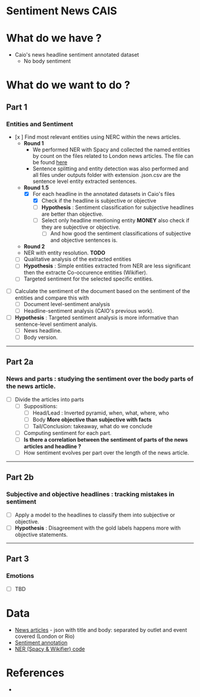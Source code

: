 # Sentiment News CAIS 


# What do we have ?
- Caio's news headline sentiment annotated dataset
  - No body sentiment

# What do we want to do ?
## Part 1 
### Entities and Sentiment
- [x ] Find most relevant entities using NERC within the news articles.
  - **Round 1**
    - We performed NER with Spacy and collected the named entities by count on the files related to London news articles. The file can be found [here](outputs/round1-entities-to-be-analysed.tsv)
    - Sentence splitting and entity detection was also performed and all files under outputs folder with extension .json.csv are the sentence level entity extracted sentences. 
  - **Round 1.5**
    - [x] For each headline in the annotated datasets in Caio's files
      - [x] Check if the headline is subjective or objective
      - [ ] **Hypothesis** : Sentiment classification for subjective headlines are better than objective.
      - [ ] Select only headline mentioning entity **MONEY** also check if they are subjective or objective.
        - [ ] And how good the sentiment classifications of subjective and objective sentences is.
   - **Round 2**
    - NER with entity resolution. **TODO** 
  - [ ] Qualitative analysis of the extracted entities
  - [ ] **Hypothesis** : Simple entities extracted from NER are less significant then the extracte Co-occurence entities (Wikifier).
  - [ ] Targeted sentiment for the selected specific entities.
- [ ] Calculate the sentiment of the document based on the sentiment of the entities and compare this with
  - [ ] Document level-sentiment analysis
  - [ ] Headline-sentiment analysis (CAIO's previous work).
- [ ] **Hypothesis** : Targeted sentiment analysis is more informative than sentence-level sentiment analyis.
  - [ ] News headline.
  - [ ] Body version.
---
## Part 2a
### News and parts : studying the sentiment over the body parts of the news article.
- [ ] Divide the articles into parts
  - [ ] Suppositions:
    - [ ] Head/Lead : Inverted pyramid, when, what, where, who
    - [ ] Body **More objective than subjective with facts**
    - [ ] Tail/Conclusion: takeaway, what do we conclude
  - [ ] Computing sentiment for each part.
  - [ ] **Is there a correlation between the sentiment of parts of the news articles and headline ?**
  - [ ] How sentiment evolves per part over the length of the news article.
---
## Part 2b
### Subjective and objective headlines : tracking mistakes in sentiment
- [ ] Apply a model to the headlines to classify them into subjective or objective.
- [ ] **Hypothesis** : Disagreement with the gold labels happens more with objective statements.

---
## Part 3
### Emotions
- [ ] TBD

# Data
- [News articles](https://github.com/caiocmello/sentiment-news-CAIS/tree/main/json_data_english) - json with title and body: separated by outlet and event covered (London or Rio)
- [Sentiment annotation](https://zenodo.org/record/6323964)
- [NER (Spacy & Wikifier) code](https://github.com/caiocmello/sentiment-news-CAIS/tree/main/news-cartography-analysis-main)
  
# References
- 
